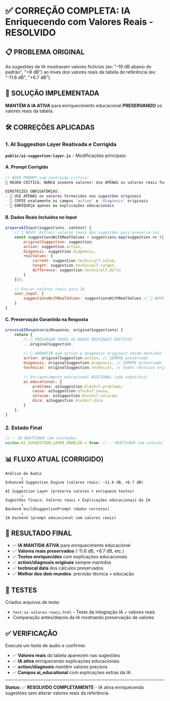 # ✅ CORREÇÃO COMPLETA: IA Enriquecendo com Valores Reais - RESOLVIDO

## 📋 **PROBLEMA ORIGINAL**

As sugestões de IA mostravam valores fictícios (ex: "-19 dB abaixo do padrão", "+8 dB") ao invés dos valores reais da tabela de referência (ex: "-11.6 dB", "+6.7 dB").

## 🎯 **SOLUÇÃO IMPLEMENTADA**

**MANTÉM A IA ATIVA** para enriquecimento educacional **PRESERVANDO** os valores reais da tabela.

## 🛠️ **CORREÇÕES APLICADAS**

### **1. AI Suggestion Layer Reativada e Corrigida**

**`public/ai-suggestion-layer.js`** - Modificações principais:

#### **A. Prompt Corrigido**
```javascript
// NOVO PROMPT com instrução crítica:
🚨 REGRA CRÍTICA: NUNCA invente valores! Use APENAS os valores reais fornecidos nas sugestões originais.

DIRETRIZES OBRIGATÓRIAS:
- 🎯 USE APENAS os valores fornecidos nas sugestões originais
- 🎯 COPIE exatamente os campos 'action' e 'diagnosis' originais  
- 🎯 ENRIQUEÇA apenas as explicações educacionais
```

#### **B. Dados Reais Incluídos no Input**
```javascript
prepareAIInput(suggestions, context) {
    // 🎯 NOVO: Extrair valores reais das sugestões para preservá-los
    const suggestionsWithRealValues = suggestions.map(suggestion => ({
        originalSuggestion: suggestion,
        action: suggestion.action,
        diagnosis: suggestion.diagnosis,
        realValues: {
            current: suggestion.technical?.value,
            target: suggestion.technical?.target,
            difference: suggestion.technical?.delta
        }
    }));
    
    // Enviar valores reais para IA
    user_input: {
        suggestionsWithRealValues: suggestionsWithRealValues // 🎯 NOVO
    }
}
```

#### **C. Preservação Garantida na Resposta**
```javascript
processAIResponse(aiResponse, originalSuggestions) {
    return {
        // 🎯 PRESERVAR TODOS OS DADOS ORIGINAIS CRÍTICOS
        ...originalSuggestion,
        
        // 🎯 GARANTIR que action e diagnosis originais sejam mantidos
        action: originalSuggestion.action, // SEMPRE preservado
        diagnosis: originalSuggestion.diagnosis, // SEMPRE preservado
        technical: originalSuggestion.technical, // Dados técnicos originais
        
        // Enriquecimento educacional ADICIONAL (não substitui)
        ai_educational: {
            problema: aiSuggestion.blocks?.problema,
            causa: aiSuggestion.blocks?.causa,
            solucao: aiSuggestion.blocks?.solucao,
            dica: aiSuggestion.blocks?.dica
        }
    };
}
```

### **2. Estado Final**
```javascript
// ✅ IA REATIVADA com correções
window.AI_SUGGESTION_LAYER_ENABLED = true; // ✅ REATIVADO com valores reais preservados
```

## 📊 **FLUXO ATUAL (CORRIGIDO)**

```
Análise de Áudio
       ↓
Enhanced Suggestion Engine (valores reais: -11.6 dB, +6.7 dB)
       ↓
AI Suggestion Layer (preserva valores + enriquece textos)
       ↓
Sugestões finais: Valores reais + Explicações educacionais da IA
       ↓
Backend buildSuggestionPrompt (dados corretos)
       ↓
IA backend (prompt educacional com valores reais)
```

## 🎯 **RESULTADO FINAL**

- ✅ **IA MANTIDA ATIVA** para enriquecimento educacional
- ✅ **Valores reais preservados** (-11.6 dB, +6.7 dB, etc.)
- ✅ **Textos enriquecidos** com explicações educacionais
- ✅ **action/diagnosis originais** sempre mantidos
- ✅ **technical data** dos cálculos preservados
- ✅ **Melhor dos dois mundos**: precisão técnica + educação

## 🧪 **TESTES**

Criados arquivos de teste:
- `test-ai-valores-reais.html` - Teste da integração IA + valores reais
- Comparação antes/depois da IA mostrando preservação de valores

## ✅ **VERIFICAÇÃO**

Execute um teste de áudio e confirme:
- ✅ **Valores reais** da tabela aparecem nas sugestões
- ✅ **IA ativa** enriquecendo explicações educacionais  
- ✅ **action/diagnosis** mantêm valores precisos
- ✅ **Campos ai_educational** com explicações extras da IA

---

**Status:** ✅ **RESOLVIDO COMPLETAMENTE** - IA ativa enriquecendo sugestões sem alterar valores reais da referência.